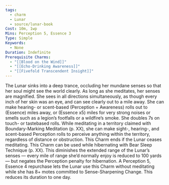 ```yaml
---
tags:
  - charm
  - Lunar
  - source/lunar-book
Cost: 10m, 1wp
Mins: Perception 5, Essence 3
Type: Simple
Keywords:
  - None
Duration: Indefinite
Prerequisite Charms:
  - "[[Blood on the Wind]]"
  - "[[Echo-Drinking Awareness]]"
  - "[[Fivefold Transcendent Insight]]"
---
```

The Lunar sinks into a deep trance, occluding her mundane senses so that her soul might see the world clearly. As long as she meditates, her senses are magnified. She sees in all directions simultaneously, as though every inch of her skin was an eye, and can see clearly out to a mile away. She can make hearing- or scent-based (Perception + Awareness) rolls out to (Essence) miles away, or (Essence x5) miles for very strong noises or smells such as a legion’s footfalls or a wildfire’s smoke. She doubles 7s on touch- or tastebased rolls. While meditating in a territory claimed with Boundary-Marking Meditation (p. XX), she can make sight-, hearing-, and scent-based Perception rolls to perceive anything within the territory, regardless of distance or obstruction. This Charm ends if the Lunar ceases meditating. This Charm can be used while hibernating with Bear Sleep Technique (p. XX). This diminishes the extended range of the Lunar’s senses — every mile of range she’d normally enjoy is reduced to 100 yards — but negates the Perception penalty for hibernation. A Perception 5, Essence 4 repurchase lets the Lunar use this Charm without meditating while she has 8+ motes committed to Sense-Sharpening Change. This reduces its duration to one day.